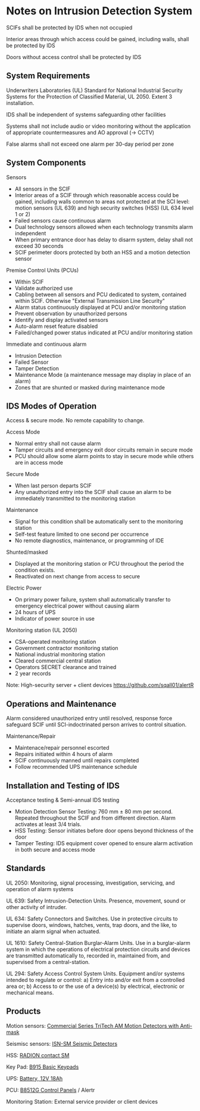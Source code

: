 # Notes on Intrusion Detection System

SCIFs shall be protected by IDS when not occupied

Interior areas through which access could be gained, including walls, shall be protected by IDS

Doors without access control shall be protected by IDS

## System Requirements

Underwriters Laboratories (UL) Standard for National Industrial Security Systems for the Protection of Classified Material, UL 2050. Extent 3 installation.

IDS shall be independent of systems safeguarding other facilities

Systems shall not include audio or video monitoring without the application of appropriate countermeasures and AO approval (-> CCTV)

False alarms shall not exceed one alarm per 30-day period per zone

## System Components

Sensors
* All sensors in the SCIF
* Interior areas of a SCIF through which reasonable access could be gained, including walls common to areas not protected at the SCI level: motion sensors (UL 639) and high security switches (HSS) (UL 634
level 1 or 2)
* Failed sensors cause continuous alarm
* Dual technology sensors allowed when each technology transmits alarm independent
* When primary entrance door has delay to disarm system, delay shall not exceed 30 seconds
* SCIF perimeter doors protected by both an HSS and a motion detection sensor

Premise Control Units (PCUs)
* Within SCIF
* Validate authorized use
* Cabling between all sensors and PCU dedicated to system, contained within SCIF. Otherwise "External Transmission Line Security"
* Alarm status continuously displayed at PCU and/or monitoring station
* Prevent observation by unauthorized persons
* Identify and display activated sensors
* Auto-alarm reset feature disabled
* Failed/changed power status indicated at PCU and/or monitoring station

Immediate and continuous alarm
* Intrusion Detection
* Failed Sensor
* Tamper Detection
* Maintenance Mode (a maintenance message may display in place of an alarm)
* Zones that are shunted or masked during maintenance mode

## IDS Modes of Operation

Access & secure mode. No remote capability to change.

Access Mode
* Normal entry shall not cause alarm
* Tamper circuits and emergency exit door circuits remain in secure mode
* PCU should allow some alarm points to stay in secure mode while others are in access mode

Secure Mode
* When last person departs SCIF
* Any unauthorized entry into the SCIF shall cause an alarm to be immediately transmitted to the monitoring station

Maintenance
* Signal for this condition shall be automatically sent to the monitoring station
* Self-test feature limited to one second per occurrence
* No remote diagnostics, maintenance, or programming of IDE

Shunted/masked
* Displayed at the monitoring station or PCU throughout the period the condition exists.
* Reactivated on next change from access to secure

Electric Power
* On primary power failure, system shall automatically transfer to emergency electrical power without causing alarm
* 24 hours of UPS
* Indicator of power source in use

Monitoring station (UL 2050)
* CSA-operated monitoring station
* Government contractor monitoring station
* National industrial monitoring station
* Cleared commercial central station
* Operators SECRET clearance and trained
* 2 year records

Note: High-security server + client devices https://github.com/sqall01/alertR

## Operations and Maintenance

Alarm considered unauthorized entry until resolved, response force safeguard SCIF until SCI-indoctrinated person arrives to control situation.

Maintenance/Repair
* Maintenace/repair personnel escorted
* Repairs initiated within 4 hours of alarm
* SCIF continuously manned until repairs completed
* Follow recommended UPS maintenance schedule

## Installation and Testing of IDS

Acceptance testing & Semi-annual IDS testing
* Motion Detection Sensor Testing: 760 mm ± 80 mm per second. Repeated throughout the SCIF and from different direction. Alarm activates at least 3/4 trials.
* HSS Testing: Sensor initiates before door opens beyond thickness of the door
* Tamper Testing: IDS equipment cover opened to ensure alarm activation in both secure and access mode

## Standards

UL 2050: Monitoring, signal processing, investigation, servicing, and operation of alarm systems

UL 639: Safety Intrusion-Detection Units. Presence, movement, sound or other activity of intruder.

UL 634: Safety Connectors and Switches. Use in protective circuits to supervise doors, windows, hatches, vents, trap doors, and the like, to initiate an alarm signal when actuated.

UL 1610: Safety Central-Station Burglar-Alarm Units. Use in a burglar-alarm system in which the operations of electrical protection circuits and devices are transmitted automatically to, recorded in, maintained from, and supervised from a central-station.

UL 294: Safety Access Control System Units. Equipment and/or systems intended to regulate or control: a) Entry into and/or exit from a controlled area or; b) Access to or the use of a device(s) by electrical, electronic or mechanical means.

## Products

Motion sensors: [Commercial Series TriTech AM Motion Detectors with Anti-mask](https://commerce.boschsecurity.com/us/en/Commercial-Series-TriTech-AM-Motion-Detectors-with-Anti-mask/p/18059146251/)

Seismisc sensors: [ISN-SM Seismic Detectors](https://commerce.boschsecurity.com/us/en/ISN-SM-Seismic-Detectors/p/2637829643/)

HSS: [RADION contact SM](https://commerce.boschsecurity.com/us/en/RADION-contact-SM/p/4296076299/)

Key Pad: [B915 Basic Keypads](https://commerce.boschsecurity.com/us/en/B915-Basic-Keypads/p/20410180235/)

UPS: [Battery, 12V 18Ah](https://commerce.boschsecurity.com/us/en/Battery-12V-18Ah/p/4.998.125.820/)

PCU: [B8512G Control Panels](https://commerce.boschsecurity.com/us/en/B8512G-Control-Panels/p/13825824395/) / Alertr

Monitoring Station: External service provider or client devices
